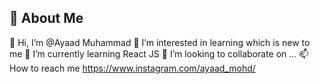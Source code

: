 

## 🚀 About Me

👋 Hi, I’m @Ayaad Muhammad
👀 I’m interested in learning which is new to me
🌱 I’m currently learning React JS
💞️ I’m looking to collaborate on ...
📫 How to reach me https://www.instagram.com/ayaad_mohd/


